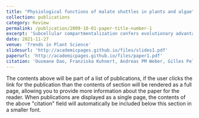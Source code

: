 ```yaml
---
title: "Physiological functions of malate shuttles in plants and algae"
collection: publications
category: Review
permalink: /publication/2009-10-01-paper-title-number-1
excerpt: 'Subcellular compartmentalization confers evolutionary advantage to eukaryotic cells but entails the need for efficient interorganelle communication.'
date: 2021-11-27
venue: 'Trends in Plant Science'
slidesurl: 'http://academicpages.github.io/files/slides1.pdf'
paperurl: 'http://academicpages.github.io/files/paper1.pdf'
citation: 'Ousmane Dao, Franziska Kuhnert, Andreas PM Weber, Gilles Peltier, Yonghua Li-Beisson (2021). Physiological functions of malate shuttles in plants and algae. Trends in Plant Science. doi: 10.1016/j.tplants.2021.11.007.'
---
```


The contents above will be part of a list of publications, if the user clicks the link for the publication than the contents of section will be rendered as a full page, allowing you to provide more information about the paper for the reader. When publications are displayed as a single page, the contents of the above "citation" field will automatically be included below this section in a smaller font.
